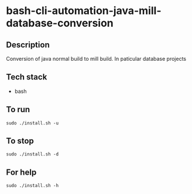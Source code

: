 # bash-cli-automation-java-mill-database-conversion

## Description
Conversion of java normal build
to mill build. In paticular database
projects

## Tech stack
- bash

## To run
`sudo ./install.sh -u`

## To stop
`sudo ./install.sh -d`

## For help
`sudo ./install.sh -h`
